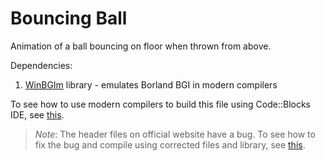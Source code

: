 # Bouncing Ball

Animation of a ball bouncing on floor when thrown from above.

Dependencies:
1. [WinBGIm](http://www.codecutter.net/tools/winbgim/) library - emulates Borland BGI in modern compilers

To see how to use modern compilers to build this file using Code::Blocks IDE, see [this](https://www.geeksforgeeks.org/include-graphics-h-codeblocks/).

> *Note*: The header files on official website have a bug. To see how to fix the bug and compile using corrected files and library, see [this](https://stackoverflow.com/a/57507125).

